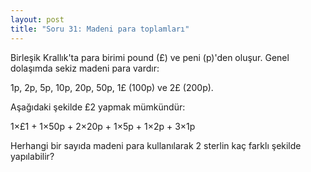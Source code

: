 ```yaml
---
layout: post
title: "Soru 31: Madeni para toplamları"
---
```


Birleşik Krallık'ta para birimi pound (£) ve peni (p)'den oluşur. Genel dolaşımda sekiz madeni para vardır:

1p, 2p, 5p, 10p, 20p, 50p, 1£ (100p) ve 2£ (200p).

Aşağıdaki şekilde £2 yapmak mümkündür:

1×£1 + 1×50p + 2×20p + 1×5p + 1×2p + 3×1p

Herhangi bir sayıda madeni para kullanılarak 2 sterlin kaç farklı şekilde yapılabilir?